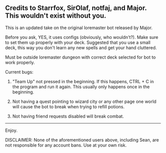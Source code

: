 Credits to Starrfox, SirOlaf, notfaj, and Major. This wouldn't exist without you.
---------------------------------------------------------------------------------
This is an updated take on the original loremaster bot released by Major.

Before you ask, YES, it uses configs (obviously, who wouldn't?). Make sure to
set them up properly with your deck. Suggested that you use a small deck, this
way you don't learn any new spells and get your hand cluttered.

Must be outside loremaster dungeon with correct deck selected for bot to work properly.

Current bugs:

1) "Team Up" not pressed in the beginning. If this happens, CTRL + C in the
program and run it again. This usually only happens once in the beginning. 

2) Not having a quest pointing to wizard city or any other page one world will
cause the bot to break when trying to refill potions.

3) Not having friend requests disabled will break combat.
---------------------------------------------------------------------------------
Enjoy. 

DISCLAIMER: None of the aforementioned users above, including Sean,
are not responsible for any account bans. Use at your own risk. 